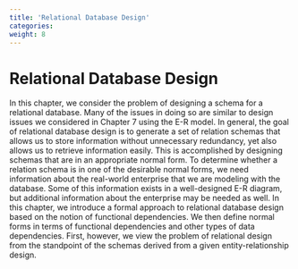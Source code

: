```yaml
---
title: 'Relational Database Design' 
categories:
weight: 8
--- 
```


# Relational Database Design

In this chapter, we consider the problem of designing a schema for a relational
database. Many of the issues in doing so are similar to design issues we considered
in Chapter 7 using the E-R model.
In general, the goal of relational database design is to generate a set of relation
schemas that allows us to store information without unnecessary redundancy, yet
also allows us to retrieve information easily. This is accomplished by designing
schemas that are in an appropriate normal form. To determine whether a relation
schema is in one of the desirable normal forms, we need information about
the real-world enterprise that we are modeling with the database. Some of this
information exists in a well-designed E-R diagram, but additional information
about the enterprise may be needed as well.
In this chapter, we introduce a formal approach to relational database design
based on the notion of functional dependencies. We then define normal forms
in terms of functional dependencies and other types of data dependencies. First,
however, we view the problem of relational design from the standpoint of the
schemas derived from a given entity-relationship design.